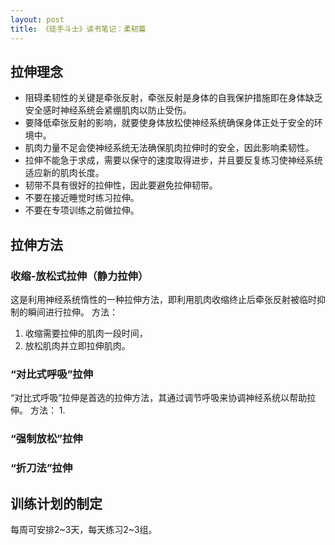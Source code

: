 ```yaml
---
layout: post
title: 《徒手斗士》读书笔记：柔韧篇
---
```


## 拉伸理念
- 阻碍柔韧性的关键是牵张反射，牵张反射是身体的自我保护措施即在身体缺乏安全感时神经系统会紧绷肌肉以防止受伤。
- 要降低牵张反射的影响，就要使身体放松使神经系统确保身体正处于安全的环境中。
- 肌肉力量不足会使神经系统无法确保肌肉拉伸时的安全，因此影响柔韧性。
- 拉伸不能急于求成，需要以保守的速度取得进步，并且要反复练习使神经系统适应新的肌肉长度。
- 韧带不具有很好的拉伸性，因此要避免拉伸韧带。
- 不要在接近睡觉时练习拉伸。
- 不要在专项训练之前做拉伸。

## 拉伸方法
### 收缩-放松式拉伸（静力拉伸）
这是利用神经系统惰性的一种拉伸方法，即利用肌肉收缩终止后牵张反射被临时抑制的瞬间进行拉伸。
方法：
1. 收缩需要拉伸的肌肉一段时间，
2. 放松肌肉并立即拉伸肌肉。

### “对比式呼吸”拉伸
“对比式呼吸”拉伸是首选的拉伸方法，其通过调节呼吸来协调神经系统以帮助拉伸。
方法：
1.

### “强制放松”拉伸

### “折刀法”拉伸

## 训练计划的制定
每周可安排2~3天，每天练习2~3组。
